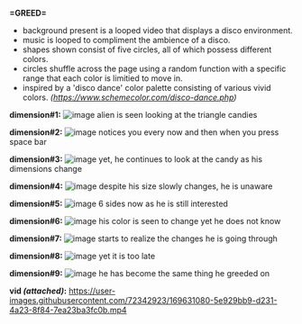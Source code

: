 **=GREED=**

- background present is a looped video that displays a disco environment.
- music is looped to compliment the ambience of a disco.  
- shapes shown consist of five circles, all of which possess different colors.
- circles shuffle across the page using a random function with a specific range that each color is limitied to move in.
- inspired by a 'disco dance' color palette consisting of various vivid colors. _(https://www.schemecolor.com/disco-dance.php)_ 


**dimension#1:**
![image](https://user-images.githubusercontent.com/72342923/169630446-96f3df05-f1cf-4f11-8fba-da1bd21c06f0.png)
alien is seen looking at the triangle candies


**dimension#2:**
![image](https://user-images.githubusercontent.com/72342923/169630492-672f7ab3-8b1e-481a-8b6a-357aed442931.png)
notices you every now and then when you press space bar

**dimension#3:**
![image](https://user-images.githubusercontent.com/72342923/169630539-30e39235-866c-4c8d-9e4a-feb620e36aff.png)
yet, he continues to look at the candy as his dimensions change

**dimension#4:**
![image](https://user-images.githubusercontent.com/72342923/169630688-89ed3e55-7ec3-430f-8935-5ec0e768084e.png)
despite his size slowly changes, he is unaware

**dimension#5:**
![image](https://user-images.githubusercontent.com/72342923/169630713-71c89f07-6e62-43a4-931c-5ee2fd8a35f2.png)
6 sides now as he is still interested

**dimension#6:**
![image](https://user-images.githubusercontent.com/72342923/169630775-ac5b8864-4088-4e7d-ad8d-9b96d11d4156.png)
his color is seen to change yet he does not know

**dimension#7:**
![image](https://user-images.githubusercontent.com/72342923/169630802-b1a7ebec-9dde-47a0-9ebd-2a78a491f856.png)
starts to realize the changes he is going through

**dimension#8:**
![image](https://user-images.githubusercontent.com/72342923/169630845-152050c2-17d9-4fa8-9d0c-d8a7e7adab40.png)
yet it is too late

**dimension#9:**
![image](https://user-images.githubusercontent.com/72342923/169630866-f8da754d-dfac-49de-b7d1-aaba7af22e39.png)
he has become the same thing he greeded on

**vid _(attached)_:**
https://user-images.githubusercontent.com/72342923/169631080-5e929bb9-d231-4a23-8f84-7ea23ba3fc0b.mp4

